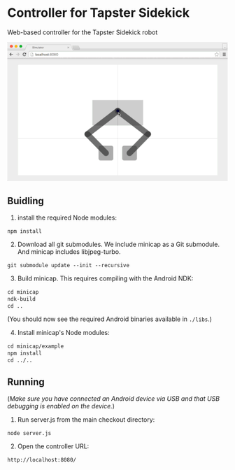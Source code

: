 # Controller for Tapster Sidekick 
Web-based controller for the Tapster Sidekick robot

![Controller demo](doc/demo.gif)

## Buidling

1.  install the required Node modules:
  ```
  npm install
  ```

2.  Download all git submodules. We include minicap as a Git submodule. And minicap includes libjpeg-turbo.
  ```
  git submodule update --init --recursive
  ```

3.  Build minicap. This requires compiling with the Android NDK:
  ```
  cd minicap
  ndk-build
  cd ..
  ```

  (You should now see the required Android binaries available in `./libs`.)

4.  Install minicap's Node modules:
  ```
  cd minicap/example
  npm install
  cd ../..
  ```
  


## Running

(*Make sure you have connected an Android device via USB and that USB debugging is enabled on the device.*)

1. Run server.js from the main checkout directory:
  ```
  node server.js
  ```

2. Open the controller URL:
  ```
  http://localhost:8080/
  ```
